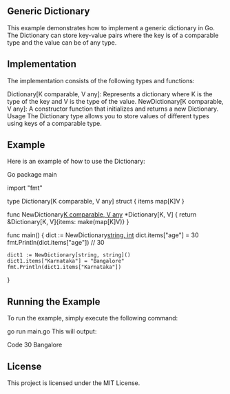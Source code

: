 ## Generic Dictionary
This example demonstrates how to implement a generic dictionary in Go. The Dictionary can store key-value pairs where the key is of a comparable type and the value can be of any type.

## Implementation
The implementation consists of the following types and functions:

Dictionary[K comparable, V any]: Represents a dictionary where K is the type of the key and V is the type of the value.
NewDictionary[K comparable, V any]: A constructor function that initializes and returns a new Dictionary.
Usage
The Dictionary type allows you to store values of different types using keys of a comparable type.

## Example
Here is an example of how to use the Dictionary:

Go
package main

import "fmt"

type Dictionary[K comparable, V any] struct {
    items map[K]V
}

func NewDictionary[K comparable, V any]() *Dictionary[K, V] {
    return &Dictionary[K, V]{items: make(map[K]V)}
}

func main() {
    dict := NewDictionary[string, int]()
    dict.items["age"] = 30
    fmt.Println(dict.items["age"]) // 30

    dict1 := NewDictionary[string, string]()
    dict1.items["Karnataka"] = "Bangalore"
    fmt.Println(dict1.items["Karnataka"])
}
## Running the Example
To run the example, simply execute the following command:

go run main.go
This will output:

Code
30
Bangalore
## License
This project is licensed under the MIT License.
